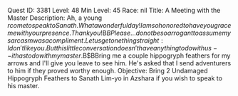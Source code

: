 Quest ID: 3381
Level: 48
Min Level: 45
Race: nil
Title: A Meeting with the Master
Description: Ah, a young $r come to speak to Sanath. What a wonderful day! I am so honored to have you grace me with your presence. Thank you!$B$BPlease... do not be so arrogant to assume my sarcasm was a compliment. Let us get one thing straight: I don't like you. But this little conversation doesn't have anything to do with us--it has to do with my master.$B$BBring me a couple hippogryph feathers for my arrows and I'll give you leave to see him. He's asked that I send adventurers to him if they proved worthy enough.
Objective: Bring 2 Undamaged Hippogryph Feathers to Sanath Lim-yo in Azshara if you wish to speak to his master.
